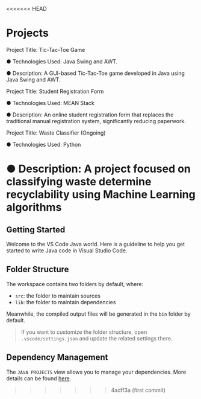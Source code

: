 <<<<<<< HEAD
# Projects

  Project Title: Tic-Tac-Toe Game

●	Technologies Used: Java Swing and AWT.

●	Description: A GUI-based Tic-Tac-Toe game developed in Java using Java Swing and AWT.






  Project Title: Student Registration Form
  
●	Technologies Used: MEAN Stack

●	Description: An online student registration form that replaces the traditional manual registration system, significantly reducing paperwork.






  Project Title: Waste Classifier (Ongoing)
  
●	Technologies Used: Python

●	Description: A project focused on classifying waste determine recyclability using Machine Learning algorithms
=======
## Getting Started

Welcome to the VS Code Java world. Here is a guideline to help you get started to write Java code in Visual Studio Code.

## Folder Structure

The workspace contains two folders by default, where:

- `src`: the folder to maintain sources
- `lib`: the folder to maintain dependencies

Meanwhile, the compiled output files will be generated in the `bin` folder by default.

> If you want to customize the folder structure, open `.vscode/settings.json` and update the related settings there.

## Dependency Management

The `JAVA PROJECTS` view allows you to manage your dependencies. More details can be found [here](https://github.com/microsoft/vscode-java-dependency#manage-dependencies).
>>>>>>> 4adff3a (first commit)
